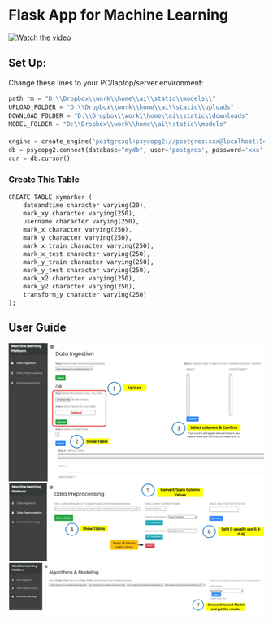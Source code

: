 # Flask App for Machine Learning
[![Watch the video](https://youtu.be/EWkzmvbtTIg/0.jpg)](https://youtu.be/EWkzmvbtTIg)
## Set Up: 
Change these lines to your PC/laptop/server environment:
```python
path_rm = "D:\\Dropbox\\work\\home\\ai\\static\\models\\"
UPLOAD_FOLDER = "D:\\Dropbox\\work\\home\\ai\\static\\uploads"
DOWNLOAD_FOLDER = "D:\\Dropbox\\work\\home\\ai\\static\\downloads"
MODEL_FOLDER = "D:\\Dropbox\\work\\home\\ai\\static\\models"

engine = create_engine('postgresql+psycopg2://postgres:xxx@localhost:5432/mydb')
db = psycopg2.connect(database="mydb", user='postgres', password='xxx', host='localhost', port= '5432')
cur = db.cursor()
```

### Create This Table
```console
CREATE TABLE xymarker (
    dateandtime character varying(20),
    mark_xy character varying(250),
    username character varying(250),
    mark_x character varying(250),
    mark_y character varying(250),
    mark_x_train character varying(250),
    mark_x_test character varying(250),
    mark_y_train character varying(250),
    mark_y_test character varying(250),
    mark_x2 character varying(250),
    mark_y2 character varying(250),
    transform_y character varying(250)
);
```

## User Guide
![alt text](https://github.com/ethanpng2021/flask_for_machinelearning/blob/main/machinelearningapp/static/sampleimg/c33.jpg)
![alt text](https://github.com/ethanpng2021/flask_for_machinelearning/blob/main/machinelearningapp/static/sampleimg/c22.jpg)
![alt text](https://github.com/ethanpng2021/flask_for_machinelearning/blob/main/machinelearningapp/static/sampleimg/c11.jpg)
